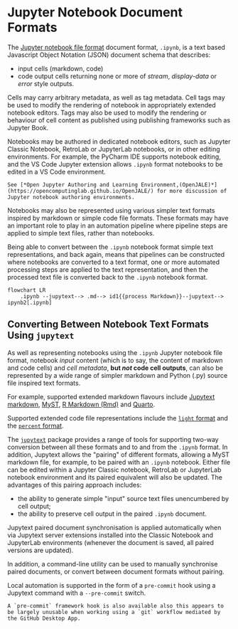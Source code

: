 # Jupyter Notebook Document Formats

The [Jupyter notebook file format](https://nbformat.readthedocs.io/en/latest/format_description.html) document format, `.ipynb`, is a text based Javascript Object Notation (JSON) document schema that describes:

- input cells (markdown, code)
- code output cells returning none or more of *stream*, *display-data* or *error* style outputs.

Cells may carry arbitrary metadata, as well as tag metadata. Cell tags may be used to modify the rendering of notebook in appropriately extended notebook editors. Tags may also be used to modify the rendering or behaviour of cell content as published using publishing frameworks such as Jupyter Book.

Notebooks may be authored in dedicated notebook editors, such as Jupyter Classic Notebook, RetroLab or JupyterLab notebooks, or in other editing environments. For example, the PyCharm IDE supports notebook editing, and the VS Code Jupyter extension allows `.ipynb` format notebooks to be edited in a VS Code environment.

```{note}
See [*Open Jupyter Authoring and Learning Environment,(OpenJALE)*](https://opencomputinglab.github.io/OpenJALE/) for more discussion of Jupyter notebook authoring environments.
```

Notebooks may also be represented using various simpler text formats inspired by markdown or simple code file formats. These formats may have an important role to play in an automation pipeline where pipeline steps are applied to simple text files, rather than notebooks.

Being able to convert between the `.ipynb` notebook format simple text representations, and back again, means that pipelines can be constructed where notebooks are converted to a text format, one or more automated processing steps are applied to the text representation, and then the processed text file is converted back to the `.ipynb` notebook format.

```{mermaid}
flowchart LR
    .ipynb --jupytext--> .md--> id1{{process Markdown}}--jupytext--> ipynb2[.ipynb]
```

## Converting Between Notebook Text Formats Using `jupytext`

As well as representing notebooks using the `.ipynb` Jupyter notebook file format, notebook *input* content (which is to say, the content of markdown and code cells) and *cell metadata*, __but *not* code cell outputs__, can also be represented by a wide range of simpler markdown and Python (.py) source file inspired text formats.

For example, supported extended markdown flavours include [Jupytext markdown](https://jupytext.readthedocs.io/en/latest/formats.html#jupytext-markdown), [MyST](https://jupytext.readthedocs.io/en/latest/formats.html#myst-markdown), [R Markdown (Rmd)](https://jupytext.readthedocs.io/en/latest/formats.html#r-markdown) and [Quarto](https://jupytext.readthedocs.io/en/latest/formats.html#quarto).

Supported extended code file representations include the [`light` format](https://jupytext.readthedocs.io/en/latest/formats.html#the-light-format) and the [`percent` format](https://jupytext.readthedocs.io/en/latest/formats.html#the-percent-format).

The [`jupytext`](https://jupytext.readthedocs.io/en/latest) package provides a range of tools for supporting two-way conversion between all these formats and to and from the `.ipynb` format. In addition, Jupytext allows the "pairing" of different formats, allowing a MyST markdown file, for example, to be paired with an `.ipynb` notebook. Either file can be edited within a Jupyter Classic notebook, RetroLab or JupyterLab notebook environment and its paired equivalent will also be updated. The advantages of this pairing approach includes:

- the ability to generate simple "input" source text files unencumbered by cell output;
- the ability to preserve cell output in the paired `.ipynb` document.

Jupytext paired document synchronisation is applied automatically when via Jupytext server extensions installed into the Classic Notebook and JupyterLab environments (whenever the document is saved, all paired versions are updated).

In addition, a command-line utility can be used to manually synchronise paired documents, or convert between document formats without pairing.

Local automation is supported in the form of a `pre-commit` hook using a Jupytext command with a `--pre-commit` switch.

```{warning}
A `pre-commit` framework hook is also available also this appears to be largely unusable when working using a `git` workflow mediated by the GitHub Desktop App.
```
